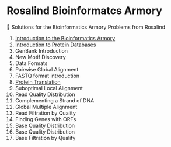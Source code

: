 # Rosalind Bioinformatcs Armory
:rocket: Solutions for the Bioinformatics Armory Problems from Rosalind

1. [Introduction to the Bioinformatics Armory](solutions/ini.py)
1. [Introduction to Protein Databases](solutions/dbpr.py)
1. GenBank Introduction
1. New Motif Discovery
1. Data Formats
1. Pairwise Global Alignment
1. FASTQ format introduction
1. [Protein Translation](solutions/ptra.py)
1. Suboptimal Local Alignment
1. Read Quality Distribution
1. Complementing a Strand of DNA
1. Global Multiple Alignment
1. Read Filtration by Quality
1. Finding Genes with ORFs
1. Base Quality Distribution
1. Base Quality Distribution
1. Base Filtration by Quality
